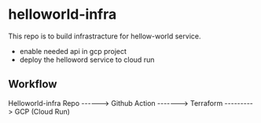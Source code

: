 # helloworld-infra
This repo is to build infrastracture for hellow-world service.
- enable needed api in gcp project
- deploy the helloword service to cloud run

## Workflow

Helloworld-infra Repo ------> Github Action -------> Terraform ---------> GCP (Cloud Run)
